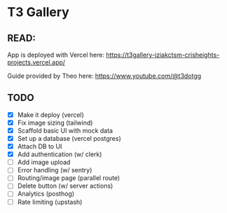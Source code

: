 # T3 Gallery

## READ:

App is deployed with Vercel here: https://t3gallery-jziakctsm-crisheights-projects.vercel.app/

Guide provided by Theo here: https://www.youtube.com/@t3dotgg

## TODO

- [x] Make it deploy (vercel)
- [x] Fix image sizing (tailwind)
- [x] Scaffold basic UI with mock data
- [x] Set up a database (vercel postgres)
- [x] Attach DB to UI
- [x] Add authentication (w/ clerk)
- [ ] Add image upload
- [ ] Error handling (w/ sentry)
- [ ] Routing/image page (parallel route)
- [ ] Delete button (w/ server actions)
- [ ] Analytics (posthog)
- [ ] Rate limiting (upstash)
